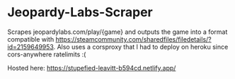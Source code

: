 # Jeopardy-Labs-Scraper

Scrapes jeopardylabs.com/play/{game} and outputs the game into a format compatible with https://steamcommunity.com/sharedfiles/filedetails/?id=2159649953. Also uses a corsproxy that I had to deploy on heroku since cors-anywhere ratelimits :(

Hosted here: https://stupefied-leavitt-b594cd.netlify.app/
